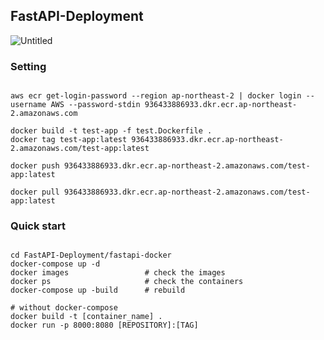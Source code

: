 ## FastAPI-Deployment

![Untitled](https://user-images.githubusercontent.com/48580174/213379888-870d4879-81bd-4716-adfa-3b6aaea1cdda.png)


### Setting

```shell

aws ecr get-login-password --region ap-northeast-2 | docker login --username AWS --password-stdin 936433886933.dkr.ecr.ap-northeast-2.amazonaws.com

docker build -t test-app -f test.Dockerfile .
docker tag test-app:latest 936433886933.dkr.ecr.ap-northeast-2.amazonaws.com/test-app:latest

docker push 936433886933.dkr.ecr.ap-northeast-2.amazonaws.com/test-app:latest

docker pull 936433886933.dkr.ecr.ap-northeast-2.amazonaws.com/test-app:latest

```



### Quick start

```shell

cd FastAPI-Deployment/fastapi-docker
docker-compose up -d
docker images                 # check the images
docker ps                     # check the containers
docker-compose up -build      # rebuild

# without docker-compose
docker build -t [container_name] .
docker run -p 8000:8080 [REPOSITORY]:[TAG]

```
